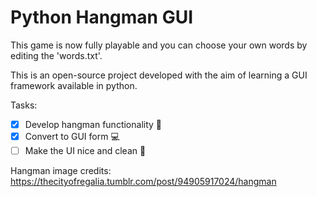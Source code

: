 # Python Hangman GUI
This game is now fully playable and you can choose your own words by editing the 'words.txt'.

This is an open-source project developed with the aim of learning a GUI framework available in python.

Tasks:
- [x] Develop hangman functionality 🤖
- [x] Convert to GUI form 💻
- [ ] Make the UI nice and clean 🧹

Hangman image credits: https://thecityofregalia.tumblr.com/post/94905917024/hangman
